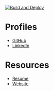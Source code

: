 [![Build and Deploy](https://github.com/blai30/www.brianlai.dev/actions/workflows/deploy-gh-pages.yml/badge.svg?branch=main)](https://github.com/blai30/www.brianlai.dev/actions/workflows/deploy-gh-pages.yml)

# Profiles

- [GitHub](https://github.com/blai30)
- [LinkedIn](https://www.linkedin.com/in/blai/)

# Resources

- [Resume](https://blai30.github.io/resume/)
- [Website](https://www.brianlai.dev/)
